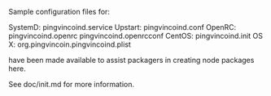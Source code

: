 Sample configuration files for:

SystemD: pingvincoind.service
Upstart: pingvincoind.conf
OpenRC:  pingvincoind.openrc
         pingvincoind.openrcconf
CentOS:  pingvincoind.init
OS X:    org.pingvincoin.pingvincoind.plist

have been made available to assist packagers in creating node packages here.

See doc/init.md for more information.
